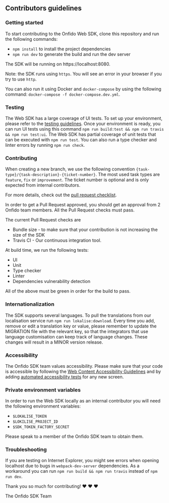 ## Contributors guidelines
 
### Getting started
To start contributing to the Onfido Web SDK, clone this repository and run the following commands:
 
- `npm install` to install the project dependencies
- `npm run dev` to generate the build and run the dev server
 
The SDK will be running on https://localhost:8080.
 
Note: the SDK runs using `https`. You will see an error in your browser if you try to use `http`.
 
You can also run it using Docker and `docker-compose` by using the following command: `docker-compose -f docker-compose.dev.yml`.
 
### Testing
The Web SDK has a large coverage of UI tests. To set up your environment, please refer to the [testing guidelines](./test/TESTING_GUIDELINES.md).
Once your environment is ready, you can run UI tests using this command `npm run build:test && npm run travis && npm run test:ui`.
The Web SDK has partial coverage of unit tests that can be executed with `npm run test`.
You can also run a type checker and linter errors by running `npm run check`.
 
### Contributing
When creating a new branch, we use the following convention `{task-type}/{task-description}-{ticket-number}`.
The most used task types are `feature`, `fix` or `improvement`. The ticket number is optional and is only expected from internal contributors.
 
For more details, check out the [pull request checklist](./.github/PULL_REQUEST_TEMPLATE.md).
 
In order to get a Pull Request approved, you should get an approval from 2 Onfido team members. All the Pull Request checks must pass.
 
The current Pull Request checks are
- Bundle size - to make sure that your contribution is not increasing the size of the SDK
- Travis CI - Our continuous integration tool.
 
At build time, we run the following tests:
- UI
- Unit
- Type checker
- Linter
- Dependencies vulnerability detection
 
All of the above must be green in order for the build to pass.
 
### Internationalization
 
The SDK supports several languages. To pull the translations from our localisation service run `npm run lokalise:download`.
Every time you add, remove or edit a translation key or value, please remember to update the MIGRATION file with the relevant key, so that the integrators that use language customisation can keep track of language changes. These changes will result in a MINOR version release.
 
### Accessibility
The Onfido SDK team values accessibility. Please make sure that your code is accessible 
by following the [Web Content Accessibility Guidelines](https://www.w3.org/WAI/standards-guidelines/wcag/) and by adding [automated accessibility tests](test/utils/accessibility.js) for any new screen.

### Private environment variables

In order to run the Web SDK locally as an internal contributor you will need the following environment variables:
- `$LOKALISE_TOKEN`
- `$LOKILISE_PROJECT_ID`
- `$SDK_TOKEN_FACTORY_SECRET`

Please speak to a member of the Onfido SDK team to obtain them.

### Troubleshooting
 
If you are testing on Internet Explorer, you might see errors when opening localhost due to bugs in `webpack-dev-server` dependencies. As a workaround you can run `npm run build && npm run travis` instead of `npm run dev`.
 
Thank you so much for contributing! :heart: :heart: :heart:
 
The Onfido SDK Team